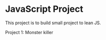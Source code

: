 # JavaScript Project

This project is to build small project to lean JS.

Project 1: Monster killer
